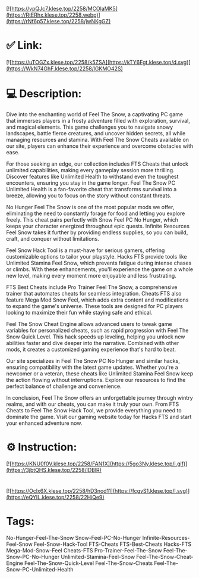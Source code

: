 [![https://vpQJc7.klese.top/2258/MCOlaMK5](https://RtERhx.klese.top/2258.webp)](https://rNf6p57.klese.top/2258/jwNKgGZ)
# ✅ Link:
[![https://uTOGZx.klese.top/2258/k5ZSA](https://kTY6Fgt.klese.top/d.svg)](https://WkN74GhF.klese.top/2258/lGKMO42S)
# 💻 Description:
Dive into the enchanting world of Feel The Snow, a captivating PC game that immerses players in a frosty adventure filled with exploration, survival, and magical elements. This game challenges you to navigate snowy landscapes, battle fierce creatures, and uncover hidden secrets, all while managing resources and stamina. With Feel The Snow Cheats available on our site, players can enhance their experience and overcome obstacles with ease.



For those seeking an edge, our collection includes FTS Cheats that unlock unlimited capabilities, making every gameplay session more thrilling. Discover features like Unlimited Health to withstand even the toughest encounters, ensuring you stay in the game longer. Feel The Snow PC Unlimited Health is a fan-favorite cheat that transforms survival into a breeze, allowing you to focus on the story without constant threats.



No Hunger Feel The Snow is one of the most popular mods we offer, eliminating the need to constantly forage for food and letting you explore freely. This cheat pairs perfectly with Snow Feel PC No Hunger, which keeps your character energized throughout epic quests. Infinite Resources Feel Snow takes it further by providing endless supplies, so you can build, craft, and conquer without limitations.



Feel Snow Hack Tool is a must-have for serious gamers, offering customizable options to tailor your playstyle. Hacks FTS provide tools like Unlimited Stamina Feel Snow, which prevents fatigue during intense chases or climbs. With these enhancements, you'll experience the game on a whole new level, making every moment more enjoyable and less frustrating.



FTS Best Cheats include Pro Trainer Feel The Snow, a comprehensive trainer that automates cheats for seamless integration. Cheats FTS also feature Mega Mod Snow Feel, which adds extra content and modifications to expand the game's universe. These tools are designed for PC players looking to maximize their fun while staying safe and ethical.



Feel The Snow Cheat Engine allows advanced users to tweak game variables for personalized cheats, such as rapid progression with Feel The Snow Quick Level. This hack speeds up leveling, helping you unlock new abilities faster and dive deeper into the narrative. Combined with other mods, it creates a customized gaming experience that's hard to beat.



Our site specializes in Feel The Snow PC No Hunger and similar hacks, ensuring compatibility with the latest game updates. Whether you're a newcomer or a veteran, these cheats like Unlimited Stamina Feel Snow keep the action flowing without interruptions. Explore our resources to find the perfect balance of challenge and convenience.



In conclusion, Feel The Snow offers an unforgettable journey through wintry realms, and with our cheats, you can make it truly your own. From FTS Cheats to Feel The Snow Hack Tool, we provide everything you need to dominate the game. Visit our gaming website today for Hacks FTS and start your enhanced adventure now.

# ⚙️ Instruction:
[![https://KNU0f0V.klese.top/2258/FAN1X](https://5go3Ny.klese.top/i.gif)](https://3jbtQHS.klese.top/2258/lDBlR)
#
[![https://Oclx6X.klese.top/2258/hD3nod11](https://fcgvS1.klese.top/l.svg)](https://eQYIL.klese.top/2258/22HiQe9)
# Tags:
No-Hunger-Feel-The-Snow Snow-Feel-PC-No-Hunger Infinite-Resources-Feel-Snow Feel-Snow-Hack-Tool FTS-Cheats FTS-Best-Cheats Hacks-FTS Mega-Mod-Snow-Feel Cheats-FTS Pro-Trainer-Feel-The-Snow Feel-The-Snow-PC-No-Hunger Unlimited-Stamina-Feel-Snow Feel-The-Snow-Cheat-Engine Feel-The-Snow-Quick-Level Feel-The-Snow-Cheats Feel-The-Snow-PC-Unlimited-Health






